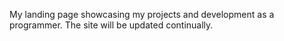 My landing page showcasing my projects and development as a programmer. The site will be updated continually.
